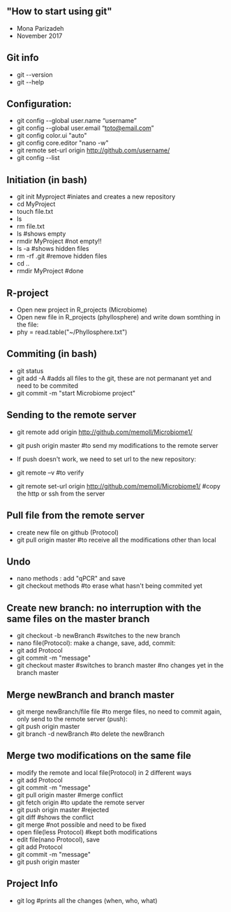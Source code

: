 ## "How to start using git" 
- Mona Parizadeh
- November 2017

## Git info
- git --version
- git --help

## Configuration:
- git config --global user.name “username”
- git config --global user.email “toto@email.com”
- git config color.ui "auto"
- git config core.editor "nano -w"
- git remote set-url origin http://github.com/username/
- git config --list

## Initiation (in bash)
- git init Myproject #iniates and creates a new repository
- cd MyProject
- touch file.txt
- ls
- rm file.txt
- ls #shows empty
- rmdir MyProject #not empty!!
- ls -a #shows hidden files
- rm -rf .git #remove hidden files
- cd ..
- rmdir MyProject #done

## R-project
- Open new project in R_projects (Microbiome)
- Open new file in R_projects (phyllosphere) and write down somthing in the file:
- phy = read.table("~/Phyllosphere.txt")

## Commiting (in bash)
- git status
- git add -A #adds all files to the git, these are not permanant yet and need to be commited
- git commit -m "start Microbiome project"

## Sending to the remote server
- git remote add origin http://github.com/memoll/Microbiome1/
- git push origin master #to send my modifications to the remote server

- If push doesn't work, we need to set url to the new repository:
- git remote –v #to verify
- git remote set-url origin http://github.com/memoll/Microbiome1/ #copy the http or ssh from the server

## Pull file from the remote server
- create new file on github (Protocol)
- git pull origin master #to receive all the modifications other than local

## Undo
- nano methods : add "qPCR" and save
- git checkout methods #to erase what hasn't being commited yet

## Create new branch: no interruption with the same files on the master branch
- git checkout -b newBranch #switches to the new branch
- nano file(Protocol): make a change, save, add, commit:
- git add Protocol
- git commit -m "message"
- git checkout master #switches to branch master #no changes yet in the branch master 

## Merge newBranch and branch master
- git merge newBranch/file file #to merge files, no need to commit again, only send to the remote server (push):
- git push origin master
- git branch -d newBranch #to delete the newBranch

## Merge two modifications on the same file
- modify the remote and local file(Protocol) in 2 different ways
- git add Protocol
- git commit -m "message"
- git pull origin master #merge conflict
- git fetch origin #to update the remote server
- git push origin master #rejected
- git diff #shows the conflict
- git merge #not possible and need to be fixed
- open file(less Protocol) #kept both modifications
- edit file(nano Protocol), save
- git add Protocol
- git commit -m "message"
- git push origin master

## Project Info
- git log #prints all the changes (when, who, what)




 



